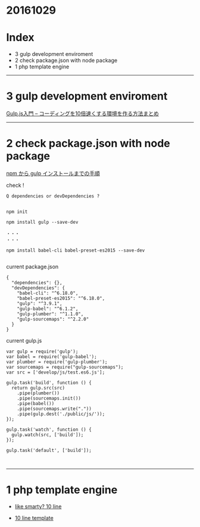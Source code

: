 # 20161029

# Index
- 3 gulp development enviroment
- 2 check package.json with node package
- 1 php template engine

--------------------------------

# 3 gulp development enviroment

[Gulp.js入門 – コーディングを10倍速くする環境を作る方法まとめ](https://liginc.co.jp/web/tutorial/117900)



--------------------------------
# 2 check package.json with node package 

[npm から gulp インストールまでの手順](http://qiita.com/miiitaka/items/32836ec7a00e88600de2)


check !

	Q dependencies or devDependencies ?



```

npm init

npm install gulp --save-dev

・・・
・・・

npm install babel-cli babel-preset-es2015 --save-dev


```


current package.json 

```
{
  "dependencies": {},
  "devDependencies": {
    "babel-cli": "^6.18.0",
    "babel-preset-es2015": "^6.18.0",
    "gulp": "^3.9.1",
    "gulp-babel": "^6.1.2",
    "gulp-plumber": "^1.1.0",
    "gulp-sourcemaps": "^2.2.0"
  }
}

```

current gulp.js
```
var gulp = require('gulp');
var babel = require('gulp-babel');
var plumber = require('gulp-plumber');
var sourcemaps = require("gulp-sourcemaps"); 
var src = ['develop/js/test.es6.js'];

gulp.task('build', function () {
  return gulp.src(src)
    .pipe(plumber())
    .pipe(sourcemaps.init()) 
    .pipe(babel())
    .pipe(sourcemaps.write(".")) 
    .pipe(gulp.dest('./public/js/'));
});

gulp.task('watch', function () {
  gulp.watch(src, ['build']);
});

gulp.task('default', ['build']);



```








-------------------------------

# 1 php template engine


- [like smarty? 10 line](http://qiita.com/yasumodev/items/049c41a2f90db935503c)

- [10 line template](http://qiita.com/yasumodev/items/5e1b2ca5dbc4921a52f3)

